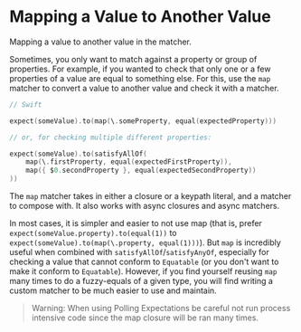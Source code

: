 # Mapping a Value to Another Value

Mapping a value to another value in the matcher.

Sometimes, you only want to match against a property or group of properties.
For example, if you wanted to check that only one or a few properties of a value
are equal to something else. For this, use the ``map`` matcher to convert a value
to another value and check it with a matcher.

```swift
// Swift

expect(someValue).to(map(\.someProperty, equal(expectedProperty)))

// or, for checking multiple different properties:

expect(someValue).to(satisfyAllOf(
    map(\.firstProperty, equal(expectedFirstProperty)),
    map({ $0.secondProperty }, equal(expectedSecondProperty))
))
```

The ``map`` matcher takes in either a closure or a keypath literal, and a matcher
to compose with. It also works with async closures and async matchers.

In most cases, it is simpler and easier to not use map (that is, prefer
`expect(someValue.property).to(equal(1))` to
`expect(someValue).to(map(\.property, equal(1)))`). But `map` is incredibly
useful when combined with `satisfyAllOf`/`satisfyAnyOf`, especially for checking
a value that cannot conform to `Equatable` (or you don't want to make it
conform to `Equatable`). However, if you find yourself reusing `map` many times
to do a fuzzy-equals of a given type, you will find writing a custom matcher to
be much easier to use and maintain.

> Warning: When using Polling Expectations be careful not run process intensive
code since the map closure will be ran many times.
